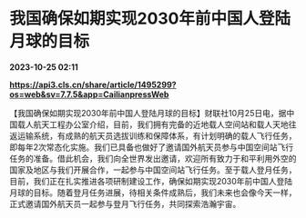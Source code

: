 # 我国确保如期实现2030年前中国人登陆月球的目标

**2023-10-25 02:11**

**https://api3.cls.cn/share/article/1495299?os=web&sv=7.7.5&app=CailianpressWeb**

【我国确保如期实现2030年前中国人登陆月球的目标】财联社10月25日电，据中国载人航天工程办公室介绍，目前，我们拥有完备的近地载人空间站和载人天地往返运输系统，有成熟的航天员选拔训练和保障体系，有计划明确的载人飞行任务，即每年2次常态化实施。我们已具备也做好了邀请国外航天员参与中国空间站飞行任务的准备。借此机会，我们向全世界发出邀请，欢迎所有致力于和平利用外空的国家及地区与我们开展合作，一起参与中国空间站飞行任务。至于载人登月任务，目前，我们正在扎实推进各项研制建设工作，确保如期实现2030年前中国人登陆月球的目标。随着登月任务进展，待相关条件成熟后，我们未来也会像今天一样，正式邀请国外航天员一起参与登月飞行任务，共同探索浩瀚宇宙。